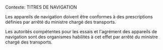 Contexte: TITRES DE NAVIGATION

Les appareils de navigation doivent être conformes à des prescriptions définies par arrêté du ministre chargé des transports.

Les autorités compétentes pour les essais et l'agrément des appareils de navigation sont des organismes habilités à cet effet par arrêté du ministre chargé des transports.